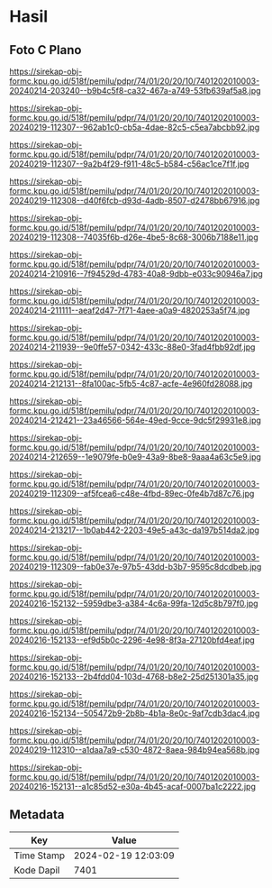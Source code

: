 # Hasil

## Foto C Plano

https://sirekap-obj-formc.kpu.go.id/518f/pemilu/pdpr/74/01/20/20/10/7401202010003-20240214-203240--b9b4c5f8-ca32-467a-a749-53fb639af5a8.jpg

https://sirekap-obj-formc.kpu.go.id/518f/pemilu/pdpr/74/01/20/20/10/7401202010003-20240219-112307--962ab1c0-cb5a-4dae-82c5-c5ea7abcbb92.jpg

https://sirekap-obj-formc.kpu.go.id/518f/pemilu/pdpr/74/01/20/20/10/7401202010003-20240219-112307--9a2b4f29-f911-48c5-b584-c56ac1ce7f1f.jpg

https://sirekap-obj-formc.kpu.go.id/518f/pemilu/pdpr/74/01/20/20/10/7401202010003-20240219-112308--d40f6fcb-d93d-4adb-8507-d2478bb67916.jpg

https://sirekap-obj-formc.kpu.go.id/518f/pemilu/pdpr/74/01/20/20/10/7401202010003-20240219-112308--74035f6b-d26e-4be5-8c68-3006b7188e11.jpg

https://sirekap-obj-formc.kpu.go.id/518f/pemilu/pdpr/74/01/20/20/10/7401202010003-20240214-210916--7f94529d-4783-40a8-9dbb-e033c90946a7.jpg

https://sirekap-obj-formc.kpu.go.id/518f/pemilu/pdpr/74/01/20/20/10/7401202010003-20240214-211111--aeaf2d47-7f71-4aee-a0a9-4820253a5f74.jpg

https://sirekap-obj-formc.kpu.go.id/518f/pemilu/pdpr/74/01/20/20/10/7401202010003-20240214-211939--9e0ffe57-0342-433c-88e0-3fad4fbb92df.jpg

https://sirekap-obj-formc.kpu.go.id/518f/pemilu/pdpr/74/01/20/20/10/7401202010003-20240214-212131--8fa100ac-5fb5-4c87-acfe-4e960fd28088.jpg

https://sirekap-obj-formc.kpu.go.id/518f/pemilu/pdpr/74/01/20/20/10/7401202010003-20240214-212421--23a46566-564e-49ed-9cce-9dc5f29931e8.jpg

https://sirekap-obj-formc.kpu.go.id/518f/pemilu/pdpr/74/01/20/20/10/7401202010003-20240214-212659--1e9079fe-b0e9-43a9-8be8-9aaa4a63c5e9.jpg

https://sirekap-obj-formc.kpu.go.id/518f/pemilu/pdpr/74/01/20/20/10/7401202010003-20240219-112309--af5fcea6-c48e-4fbd-89ec-0fe4b7d87c76.jpg

https://sirekap-obj-formc.kpu.go.id/518f/pemilu/pdpr/74/01/20/20/10/7401202010003-20240214-213217--1b0ab442-2203-49e5-a43c-da197b514da2.jpg

https://sirekap-obj-formc.kpu.go.id/518f/pemilu/pdpr/74/01/20/20/10/7401202010003-20240219-112309--fab0e37e-97b5-43dd-b3b7-9595c8dcdbeb.jpg

https://sirekap-obj-formc.kpu.go.id/518f/pemilu/pdpr/74/01/20/20/10/7401202010003-20240216-152132--5959dbe3-a384-4c6a-99fa-12d5c8b797f0.jpg

https://sirekap-obj-formc.kpu.go.id/518f/pemilu/pdpr/74/01/20/20/10/7401202010003-20240216-152133--ef9d5b0c-2296-4e98-8f3a-27120bfd4eaf.jpg

https://sirekap-obj-formc.kpu.go.id/518f/pemilu/pdpr/74/01/20/20/10/7401202010003-20240216-152133--2b4fdd04-103d-4768-b8e2-25d251301a35.jpg

https://sirekap-obj-formc.kpu.go.id/518f/pemilu/pdpr/74/01/20/20/10/7401202010003-20240216-152134--505472b9-2b8b-4b1a-8e0c-9af7cdb3dac4.jpg

https://sirekap-obj-formc.kpu.go.id/518f/pemilu/pdpr/74/01/20/20/10/7401202010003-20240219-112310--a1daa7a9-c530-4872-8aea-984b94ea568b.jpg

https://sirekap-obj-formc.kpu.go.id/518f/pemilu/pdpr/74/01/20/20/10/7401202010003-20240216-152131--a1c85d52-e30a-4b45-acaf-0007ba1c2222.jpg


## Metadata

| Key        | Value               |
| ---------- | ------------------- |
| Time Stamp | 2024-02-19 12:03:09 |
| Kode Dapil | 7401                |




